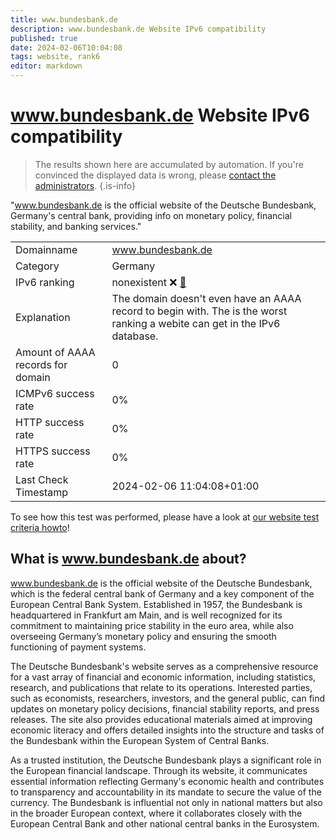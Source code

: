 ```yaml
---
title: www.bundesbank.de
description: www.bundesbank.de Website IPv6 compatibility
published: true
date: 2024-02-06T10:04:08
tags: website, rank6
editor: markdown
---
```


# www.bundesbank.de Website IPv6 compatibility

> The results shown here are accumulated by automation. If you're convinced the displayed data is wrong, please [contact the administrators](/howto/chat). 
{.is-info}

"www.bundesbank.de is the official website of the Deutsche Bundesbank, Germany's central bank, providing info on monetary policy, financial stability, and banking services."


|   |   |
| - | - |
| Domainname | www.bundesbank.de
| Category | Germany |
| IPv6 ranking | nonexistent :x: [🔗](/howto/ranking) |
| Explanation | The domain doesn't even have an AAAA record to begin with. The is the worst ranking a webite can get in the IPv6 database. |
| Amount of AAAA records for domain | 0 |
| ICMPv6 success rate | 0%|
| HTTP success rate | 0% |
| HTTPS success rate | 0% |
| Last Check Timestamp | 2024-02-06 11:04:08+01:00 |

To see how this test was performed, please have a look at [our website test criteria howto](/howto/testcriteria/website)!


## What is www.bundesbank.de about?
www.bundesbank.de is the official website of the Deutsche Bundesbank, which is the federal central bank of Germany and a key component of the European Central Bank System. Established in 1957, the Bundesbank is headquartered in Frankfurt am Main, and is well recognized for its commitment to maintaining price stability in the euro area, while also overseeing Germany’s monetary policy and ensuring the smooth functioning of payment systems.

The Deutsche Bundesbank's website serves as a comprehensive resource for a vast array of financial and economic information, including statistics, research, and publications that relate to its operations. Interested parties, such as economists, researchers, investors, and the general public, can find updates on monetary policy decisions, financial stability reports, and press releases. The site also provides educational materials aimed at improving economic literacy and offers detailed insights into the structure and tasks of the Bundesbank within the European System of Central Banks.

As a trusted institution, the Deutsche Bundesbank plays a significant role in the European financial landscape. Through its website, it communicates essential information reflecting Germany's economic health and contributes to transparency and accountability in its mandate to secure the value of the currency. The Bundesbank is influential not only in national matters but also in the broader European context, where it collaborates closely with the European Central Bank and other national central banks in the Eurosystem.


